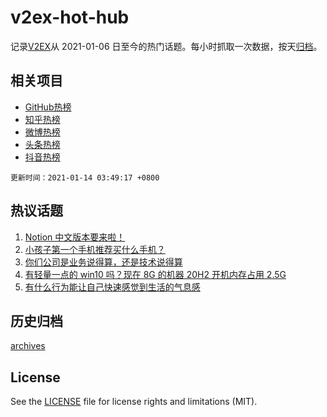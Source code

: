 # v2ex-hot-hub

 记录[V2EX](https://www.v2ex.com/)从 2021-01-06 日至今的热门话题。每小时抓取一次数据，按天[归档](archives)。
 
 ## 相关项目

- [GitHub热榜](https://github.com/lonnyzhang423/github-hot-hub)
- [知乎热榜](https://github.com/lonnyzhang423/zhihu-hot-hub)
- [微博热榜](https://github.com/lonnyzhang423/weibo-hot-hub)
- [头条热榜](https://github.com/lonnyzhang423/toutiao-hot-hub)
- [抖音热榜](https://github.com/lonnyzhang423/douyin-hot-hub)


 `更新时间：2021-01-14 03:49:17 +0800`

## 热议话题

1. [Notion 中文版本要来啦！](https://www.v2ex.com/t/744395)
1. [小孩子第一个手机推荐买什么手机？](https://www.v2ex.com/t/744518)
1. [你们公司是业务说得算，还是技术说得算](https://www.v2ex.com/t/744478)
1. [有轻量一点的 win10 吗？现在 8G 的机器 20H2 开机内存占用 2.5G](https://www.v2ex.com/t/744420)
1. [有什么行为能让自己快速感觉到生活的气息感](https://www.v2ex.com/t/744509)

## 历史归档

[archives](archives)

## License

See the [LICENSE](LICENSE) file for license rights and limitations (MIT).
